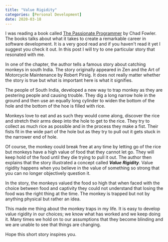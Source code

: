 ```yaml
---
title: "Value Rigidity"
categories: [Personal Development]
date: 2020-03-18
---
```

I was reading a book called [The Passionate Programmer](https://www.amazon.com/Passionate-Programmer-Remarkable-Development-Pragmatic/dp/1934356344)  by Chad Fowler. The books talks about what it takes to create a remarkable career in software development. It is a very good read and if you haven't read it yet I suggest you check it out. In this post I will try to one particular story that resonated with me.
<!--more-->

In one of the chapter, the author tells a famous story about catching monkeys in south India. The story originally appeared in Zen and the Art of Motorcycle Maintenance by Robert Pirsig. It does not really matter whether the story is true but what is important here is what it signifies.

The people of South India, developed a new way to trap monkey as they are pestering people and causing trouble. They dig a long narrow hole in the ground and then use an equally long cylinder to widen the bottom of the hole and the bottom of the hoe is filled with rice.

Monkeys love to eat and as such they would come along, discover the rice and stretch their arms deep into the hole to get to the rice. They try to collect as much rice as possible and in the process they make a fist. Their fists fit in the wide part of the hole but as they try to pull out it gets stuck in the narrower end of hole.

Of course, the monkey could break free at any time by letting go of the rice but monkeys have a high value of food that they cannot let go. They will keep hold of the food until they die trying to pull it out. The author then explains that the story illustrated a concept called ***Value Rigidity***. Value rigidity happens when you believe in the value of something so strong that you can no longer objectively question it.

In the story, the monkeys valued the food so high that when faced with the choice between food and captivity they could not understand that losing the food was the right thing at the time. The monkey is trapped but not by anything physical but rather an idea.

This made me thing about the monkey traps in my life. It is easy to develop value rigidity in our choices; we know what has worked and we keep doing it. Many times we hold on to our assumptions that they become blinding and we are unable to see that things are changing.

Hope this short story inspires you.